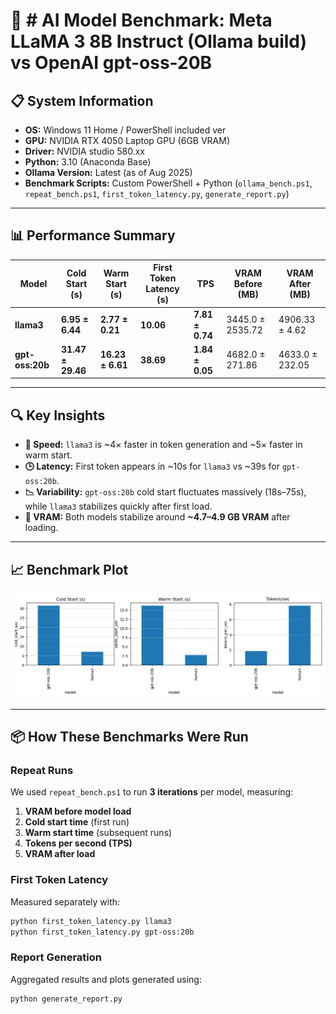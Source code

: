 # 🧪 # AI Model Benchmark: Meta LLaMA 3 8B Instruct (Ollama build) vs OpenAI gpt-oss-20B


## 📋 System Information
- **OS:** Windows 11 Home / PowerShell included ver 
- **GPU:** NVIDIA RTX 4050 Laptop GPU (6GB VRAM)  
- **Driver:** NVIDIA studio 580.xx  
- **Python:** 3.10 (Anaconda Base)  
- **Ollama Version:** Latest (as of Aug 2025)  
- **Benchmark Scripts:** Custom PowerShell + Python (`ollama_bench.ps1`, `repeat_bench.ps1`, `first_token_latency.py`, `generate_report.py`)

---

## 📊 Performance Summary

| Model            | Cold Start (s)      | Warm Start (s)  | First Token Latency (s) | TPS             | VRAM Before (MB) | VRAM After (MB) |
|------------------|---------------------|-----------------|-------------------------|-----------------|------------------|-----------------|
| **llama3**       | **6.95 ± 6.44**     | **2.77 ± 0.21** |       **10.06**         | **7.81 ± 0.74** | 3445.0 ± 2535.72 | 4906.33 ± 4.62  |
| **gpt-oss:20b**  | **31.47 ± 29.46**   | **16.23 ± 6.61**|       **38.69**         | **1.84 ± 0.05** | 4682.0 ± 271.86  | 4633.0 ± 232.05 |

---

## 🔍 Key Insights
- **🚀 Speed:** `llama3` is ~4× faster in token generation and ~5× faster in warm start.  
- **🕒 Latency:** First token appears in ~10s for `llama3` vs ~39s for `gpt-oss:20b`.  
- **📉 Variability:** `gpt-oss:20b` cold start fluctuates massively (18s–75s), while `llama3` stabilizes quickly after first load.  
- **💾 VRAM:** Both models stabilize around **~4.7–4.9 GB VRAM** after loading.

---

## 📈 Benchmark Plot
![Benchmark Plot](benchmark_plot.png)

---

## 📦 How These Benchmarks Were Run

### Repeat Runs
We used `repeat_bench.ps1` to run **3 iterations** per model, measuring:
1. **VRAM before model load**
2. **Cold start time** (first run)
3. **Warm start time** (subsequent runs)
4. **Tokens per second (TPS)**
5. **VRAM after load**

### First Token Latency
Measured separately with:
```bash
python first_token_latency.py llama3
python first_token_latency.py gpt-oss:20b
```
### Report Generation
Aggregated results and plots generated using:

```bash
python generate_report.py
```
